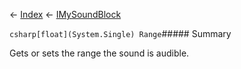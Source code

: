 ← [Index](Api-Index) ← [IMySoundBlock](SpaceEngineers.Game.ModAPI.Ingame.IMySoundBlock)

```csharp[float](System.Single) Range```##### Summary

Gets or sets the range the sound is audible.

